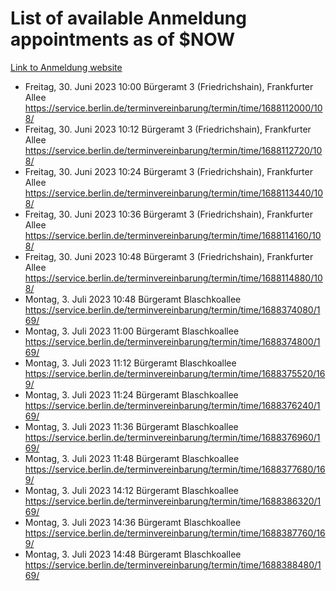 # List of available Anmeldung appointments as of $NOW
[Link to Anmeldung website](https://service.berlin.de/terminvereinbarung/termin/tag.php?termin=1&anliegen[]=120686&dienstleisterlist=122210,122217,327316,122219,327312,122227,327314,122231,327346,122243,327348,122254,122252,329742,122260,329745,122262,329748,122271,327278,122273,327274,122277,327276,330436,122280,327294,122282,327290,122284,327292,122291,327270,122285,327266,122286,327264,122296,327268,150230,329760,122297,327286,122294,327284,122312,329763,122314,329775,122304,327330,122311,327334,122309,327332,317869,122281,327352,122279,329772,122283,122276,327324,122274,327326,122267,329766,122246,327318,122251,327320,122257,327322,122208,327298,122226,327300&herkunft=http%3A%2F%2Fservice.berlin.de%2Fdienstleistung%2F120686%2F)
- Freitag, 30. Juni 2023 10:00 Bürgeramt 3 (Friedrichshain), Frankfurter Allee https://service.berlin.de/terminvereinbarung/termin/time/1688112000/108/
- Freitag, 30. Juni 2023 10:12 Bürgeramt 3 (Friedrichshain), Frankfurter Allee https://service.berlin.de/terminvereinbarung/termin/time/1688112720/108/
- Freitag, 30. Juni 2023 10:24 Bürgeramt 3 (Friedrichshain), Frankfurter Allee https://service.berlin.de/terminvereinbarung/termin/time/1688113440/108/
- Freitag, 30. Juni 2023 10:36 Bürgeramt 3 (Friedrichshain), Frankfurter Allee https://service.berlin.de/terminvereinbarung/termin/time/1688114160/108/
- Freitag, 30. Juni 2023 10:48 Bürgeramt 3 (Friedrichshain), Frankfurter Allee https://service.berlin.de/terminvereinbarung/termin/time/1688114880/108/
- Montag, 3. Juli 2023 10:48 Bürgeramt Blaschkoallee https://service.berlin.de/terminvereinbarung/termin/time/1688374080/169/
- Montag, 3. Juli 2023 11:00 Bürgeramt Blaschkoallee https://service.berlin.de/terminvereinbarung/termin/time/1688374800/169/
- Montag, 3. Juli 2023 11:12 Bürgeramt Blaschkoallee https://service.berlin.de/terminvereinbarung/termin/time/1688375520/169/
- Montag, 3. Juli 2023 11:24 Bürgeramt Blaschkoallee https://service.berlin.de/terminvereinbarung/termin/time/1688376240/169/
- Montag, 3. Juli 2023 11:36 Bürgeramt Blaschkoallee https://service.berlin.de/terminvereinbarung/termin/time/1688376960/169/
- Montag, 3. Juli 2023 11:48 Bürgeramt Blaschkoallee https://service.berlin.de/terminvereinbarung/termin/time/1688377680/169/
- Montag, 3. Juli 2023 14:12 Bürgeramt Blaschkoallee https://service.berlin.de/terminvereinbarung/termin/time/1688386320/169/
- Montag, 3. Juli 2023 14:36 Bürgeramt Blaschkoallee https://service.berlin.de/terminvereinbarung/termin/time/1688387760/169/
- Montag, 3. Juli 2023 14:48 Bürgeramt Blaschkoallee https://service.berlin.de/terminvereinbarung/termin/time/1688388480/169/

